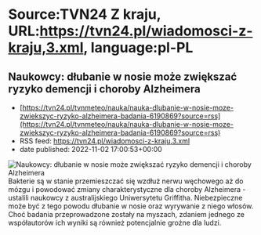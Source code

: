 # Source:TVN24 Z kraju, URL:https://tvn24.pl/wiadomosci-z-kraju,3.xml, language:pl-PL

## Naukowcy: dłubanie w nosie może zwiększać ryzyko demencji i choroby Alzheimera
 - [https://tvn24.pl/tvnmeteo/nauka/nauka-dlubanie-w-nosie-moze-zwiekszyc-ryzyko-alzheimera-badania-6190869?source=rss](https://tvn24.pl/tvnmeteo/nauka/nauka-dlubanie-w-nosie-moze-zwiekszyc-ryzyko-alzheimera-badania-6190869?source=rss)
 - RSS feed: https://tvn24.pl/wiadomosci-z-kraju,3.xml
 - date published: 2022-11-02 17:00:53+00:00

<img alt="Naukowcy: dłubanie w nosie może zwiększać ryzyko demencji i choroby Alzheimera" src="https://tvn24.pl/najnowsze/cdn-zdjecie-annie5-nos-shutterstock167161349-6190730/alternates/LANDSCAPE_1280" />
    Bakterie są w stanie przemieszczać się wzdłuż nerwu węchowego aż do mózgu i powodować zmiany charakterystyczne dla choroby Alzheimera - ustalili naukowcy z australijskiego Uniwersytetu Griffitha. Niebezpieczne może być z tego powodu dłubanie w nosie oraz wyrywanie z niego włosów. Choć badania przeprowadzone zostały na myszach, zdaniem jednego ze współautorów ich wyniki są również potencjalnie groźne dla ludzi.

